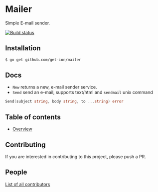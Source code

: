 # Mailer

Simple E-mail sender.

[![Build status](https://api.travis-ci.org/get-ion/mailer.svg?branch=master&style=flat-square)](https://travis-ci.org/get-ion/mailer)

## Installation

```sh
$ go get github.com/get-ion/mailer
```

## Docs

- `New` returns a new, e-mail sender service.
- `Send` send an e-mail, supports text/html and `sendmail` unix command
```go
Send(subject string, body string, to ...string) error
```

## Table of contents

* [Overview](_example/main.go)

## Contributing

If you are interested in contributing to this project, please push a PR.

## People

[List of all contributors](https://github.com/get-ion/mailer/graphs/contributors)
